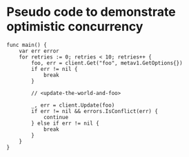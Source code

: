 
# Pseudo code to demonstrate optimistic concurrency
```
func main() {
	var err error
	for retries := 0; retries < 10; retries++ {
		foo, err = client.Get("foo", metav1.GetOptions{})
		if err != nil {
			break
		}

		// <update-the-world-and-foo>

		_, err = client.Update(foo)
		if err != nil && errors.IsConflict(err) {
			continue
		} else if err != nil {
			break
		}
	}
}
```